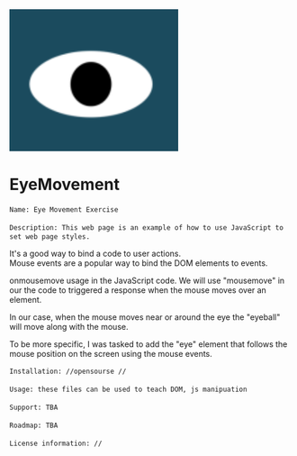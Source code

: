 <img src= "eye.png" width='300' />



# EyeMovement 

    Name: Eye Movement Exercise  

    Description: This web page is an example of how to use JavaScript to set web page styles.
It's a good way to bind a code to user actions.  
Mouse events are a popular way to bind the DOM elements to events.

onmousemove usage in the JavaScript code.
We will use "mousemove" in our the 
code to triggered a response when the mouse moves over an element.

In our case, when the mouse moves near or around the eye the 
"eyeball" will move along with the mouse.

To be more specific, I was tasked to add the "eye" element that follows 
the mouse position on the screen using the mouse events.


    Installation: //opensourse //

    Usage: these files can be used to teach DOM, js manipuation 

    Support: TBA

    Roadmap: TBA 
    
    License information: //  
    
